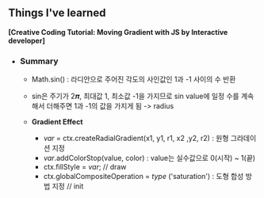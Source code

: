 ## Things I've learned 
**[Creative Coding Tutorial: Moving Gradient with JS by Interactive developer]**



* ### Summary

  * Math.sin() : 라디안으로 주어진 각도의 사인값인 1과 -1 사이의 수 반환

  * sin은 주기가 2𝝅, 최대값 1, 최소값 -1을 가지므로 sin value에 일정 수를 계속해서 더해주면 1과 -1의 값을 가지게 됨  ->  radius

  * **Gradient Effect**

    * *var* = ctx.createRadialGradient(x1, y1, r1, x2 ,y2, r2) : 원형 그라데이션 지정
    * *var*.addColorStop(value, color) : value는 실수값으로 0(시작) ~ 1(끝)
    * ctx.fillStyle = *var*; // draw
    * ctx.globalCompositeOperation = *type* ('saturation') : 도형 합성 방법 지정 // init

    